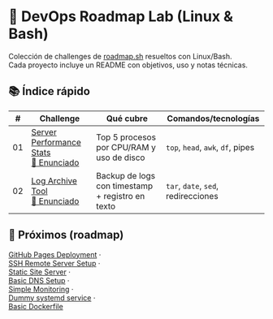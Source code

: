 # 🧪 DevOps Roadmap Lab (Linux & Bash)

Colección de challenges de [roadmap.sh](https://roadmap.sh/) resueltos con Linux/Bash.  
Cada proyecto incluye un README con objetivos, uso y notas técnicas.

## 📚 Índice rápido
| #  | Challenge | Qué cubre | Comandos/tecnologías |
|----|-----------|-----------|----------------------|
| 01 | [Server Performance Stats](challenges/01-server-stats/) <br> [📄 Enunciado](https://roadmap.sh/projects/server-stats) | Top 5 procesos por CPU/RAM y uso de disco | `top`, `head`, `awk`, `df`, pipes |
| 02 | [Log Archive Tool](challenges/02-log-archive-tool/) <br> [📄 Enunciado](https://roadmap.sh/projects/log-archive-tool) | Backup de logs con timestamp + registro en texto | `tar`, `date`, `sed`, redirecciones |

## 🧭 Próximos (roadmap)
[GitHub Pages Deployment](https://roadmap.sh/projects/github-actions-deployment) ·  
[SSH Remote Server Setup](https://roadmap.sh/projects/ssh-remote-server-setup) ·  
[Static Site Server](https://roadmap.sh/projects/static-site-server) ·  
[Basic DNS Setup](https://roadmap.sh/projects/basic-dns-setup) ·  
[Simple Monitoring](https://roadmap.sh/projects/simple-monitoring) ·  
[Dummy systemd service](https://roadmap.sh/projects/dummy-systemd-service) ·  
[Basic Dockerfile](https://roadmap.sh/projects/basic-dockerfile)
